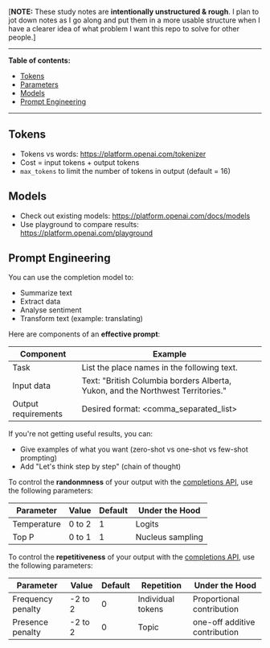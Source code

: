 [**NOTE:** These study notes are **intentionally unstructured & rough**. I plan to jot down notes as I go along and put them in a more usable structure when I have a clearer idea of what problem I want this repo to solve for other people.]

---

**Table of contents:**
- [Tokens](#Tokens)
- [Parameters](#Parameters)
- [Models](#Models)
- [Prompt Engineering](#Prompt-Engineering)

---

## Tokens

- Tokens vs words: https://platform.openai.com/tokenizer
- Cost = input tokens + output tokens
- `max_tokens` to limit the number of tokens in output (default = 16)

## Models

- Check out existing models: https://platform.openai.com/docs/models
- Use playground to compare results: https://platform.openai.com/playground

## Prompt Engineering

You can use the completion model to:
- Summarize text
- Extract data
- Analyse sentiment
- Transform text (example: translating)

Here are components of an **effective prompt**:

| Component           | Example                                                                         |
|---------------------|---------------------------------------------------------------------------------|
| Task                | List the place names in the following text.                                     |
| Input data          | Text: "British Columbia borders Alberta, Yukon, and the Northwest Territories." |
| Output requirements | Desired format: <comma_separated_list>                                          |

If you're not getting useful results, you can:
- Give examples of what you want (zero-shot vs one-shot vs few-shot prompting)
- Add "Let's think step by step" (chain of thought)

To control the **randonmness** of your output with the [completions API](https://platform.openai.com/docs/api-reference/completions), use the following parameters:

| Parameter   | Value  | Default | Under the Hood   |
|-------------|--------|---------|------------------|
| Temperature | 0 to 2 | 1       | Logits           |
| Top P       | 0 to 1 | 1       | Nucleus sampling |

To control the **repetitiveness** of your output with the [completions API](https://platform.openai.com/docs/api-reference/completions), use the following parameters:

| Parameter         | Value   | Default | Repetition        | Under the Hood                |
|-------------------|---------|---------|-------------------|-------------------------------|
| Frequency penalty | -2 to 2 | 0       | Individual tokens | Proportional contribution     |
| Presence penalty  | -2 to 2 | 0       | Topic             | one-off additive contribution | 
